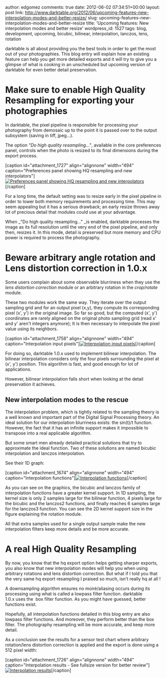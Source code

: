 author: edgomez
comments: true
date: 2012-06-02 07:34:51+00:00
layout: post
link: http://www.darktable.org/2012/06/upcoming-features-new-interpolation-modes-and-better-resize/
slug: upcoming-features-new-interpolation-modes-and-better-resize
title: 'Upcoming features: New interpolation modes and better resize'
wordpress_id: 1527
tags: blog, development, upcoming, bicubic, bilinear, interpolation, lanczos, lens, rotation

darktable is all about providing you the best tools in order to get the most out of your photographies. This blog entry will explain how an existing feature can help you get more detailed exports and it will try to give you a glimpse of what is cooking in an unscheduled but upcoming version of darktable for even better detail preservation.


# Make sure to enable High Quality Resampling for exporting your photographies


In darktable, the pixel pipeline is responsible for processing your photography from demosaic up to the point it is passed over to the output subsystem (saving in tiff, jpeg...).

The option _"Do high quality resampling..."_, available in the core preferences panel, controls when the photo is resized to its final dimensions during the export process.

[caption id="attachment_1727" align="alignnone" width="494" caption="Preferences panel showing HQ resampling and new interpolators"][![Preferences panel showing HQ resampling and new interpolators](http://www.darktable.org/wp-content/uploads/2012/05/dt-uipref-commented-494x344.png)](http://www.darktable.org/2012/06/upcoming-features-new-interpolation-modes-and-better-resize/dt-uipref-commented/)[/caption]

For a long time, the default setting was to resize early in the pixel pipeline in order to lower both memory requirements and processing time. This may seem appealing but it has a serious drawback; an early resize throws away lot of precious detail that modules could use at your advantage.

When _"Do high quality resampling..." _is enabled, darktable processes the image as its full resolution until the very end of the pixel pipeline, and only then, resizes it. In this mode, detail is preserved but more memory and CPU power is required to process the photography.


# Beware arbitrary angle rotation and Lens distortion correction in 1.0.x


Some users complain about some observable blurriness when they use the _lens distortion correction_ module or an arbitrary rotation in the _crop/rotate_ module.

These two modules work the same way. They iterate over the output sampling grid and for an output pixel (x,y), they compute its corresponding pixel (x', y') in the original image. So far so good, but the computed (x', y') coordinates are rarely aligned on the original photo sampling grid (read x' and y' aren't integers anymore); It is then necessary to interpolate the pixel value using its neighbors.

[caption id="attachment_1758" align="alignnone" width="494" caption="Interpolation input pixels"][![Interpolation input pixels](http://www.darktable.org/wp-content/uploads/2012/06/dt-rotation-grid-494x217.png)](http://www.darktable.org/2012/06/upcoming-features-new-interpolation-modes-and-better-resize/dt-rotation-grid/)[/caption]

For doing so, darktable 1.0.x used to implement bilinear interpolation. The bilinear interpolation considers only the four pixels surrounding the pixel at (x', y') position. This algorithm is fast, and good enough for lot of applications.

However, bilinear interpolation falls short when looking at the detail preservation it achieves.


## New interpolation modes to the rescue


The interpolation problem, which is tightly related to the sampling theory is a well known and important part of the Digital Signal Processing theory. An ideal solution for our interpolation blurriness exists: the sin(t)/t function. However, the fact that it has an infinite support makes it impossible to transpose into a real applicable algorithm.

But some smart men already detailed practical solutions that try to approximate the ideal function. Two of these solutions are named bicubic interpolation and lanczos interpolation.

See their 1D graph:

[caption id="attachment_1674" align="alignnone" width="494" caption="Interpolation functions"][![Interpolation functions](http://www.darktable.org/wp-content/uploads/2012/05/kernels-494x494.png)](http://www.darktable.org/2012/06/upcoming-features-new-interpolation-modes-and-better-resize/kernels/)[/caption]

As you can see on the graphics, the bicubic and lanczos family of interpolation functions have a greater kernel support. In 1D sampling, the kernel size is only 2 samples large for the bilinear function, 4 pixels large for the bicubic and the lanczos2 functions, and finally reaches 6 samples large for the lanczos3 function. You can see the 2D kernel support size in the figure explaining the rotation module.

All that extra samples used for a single output sample make the new interpolation filters keep more details and be more accurate.


# A real High Quality Resampling


By now, you know that the hq export option helps getting sharper exports, you also know that new interpolation modes will help you when using arbitrary rotations and lens distortion correction. But what if I told you that the very same hq export resampling I praised so much, isn't really hq at all !

A downsampling algorithm ensures no moiré/aliasing occurs during its processing using what is called a lowpass filter function. darktable 1.0.x uses the  box filter function. As you might have guessed, better functions exist.

Hopefully, all interpolation functions detailed in this blog entry are also lowpass filter functions. And moreover, they perform better than the box filter. The photography resampling will be more accurate, and keep more detail.

As a conclusion see the results for a sensor test chart where arbitrary rotation/lens distortion correction is applied and the export is done using a 512 pixel width:

[caption id="attachment_1726" align="alignnone" width="494" caption="Interpolation results - See fullsize version for better review"][![Interpolation results](http://www.darktable.org/wp-content/uploads/2012/05/dt-interpolation-results-testchart-494x327.png)](http://www.darktable.org/2012/06/upcoming-features-new-interpolation-modes-and-better-resize/dt-interpolation-results-testchart/)[/caption]

